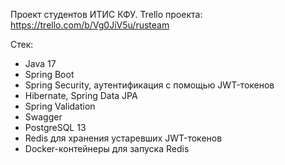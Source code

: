 Проект студентов ИТИС КФУ.
Trello проекта:
https://trello.com/b/Vg0JiV5u/rusteam

Стек:
- Java 17
- Spring Boot
- Spring Security, аутентификация с помощью JWT-токенов
- Hibernate, Spring Data JPA
- Spring Validation
- Swagger
- PostgreSQL 13
- Redis для хранения устаревших JWT-токенов
- Docker-контейнеры для запуска Redis
